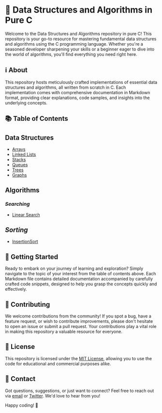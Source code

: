 # 🚀 Data Structures and Algorithms in Pure C

Welcome to the Data Structures and Algorithms repository in pure C! This repository is your go-to resource for mastering fundamental data structures and algorithms using the C programming language. Whether you're a seasoned developer sharpening your skills or a beginner eager to dive into the world of algorithms, you'll find everything you need right here.

## ℹ️ About

This repository hosts meticulously crafted implementations of essential data structures and algorithms, all written from scratch in C. Each implementation comes with comprehensive documentation in Markdown format, providing clear explanations, code samples, and insights into the underlying concepts.

## 📚 Table of Contents

## Data Structures

- [Arrays](./DS//Array.md)
- [Linked Lists](./DS//LinkedList.md)
- [Stacks](./DS//Stack.md)
- [Queues](./DS//Queue.md)
- [Trees](./DS//Tree.md)
- [Graphs](./DS//Graph.md)

## Algorithms

### *Searching*

- [Linear Search](./Algo/Searching/LinearSearch.md)

## *Sorting*

- [InsertionSort](./Algo/InsertionSort.md)

## 🚀 Getting Started

Ready to embark on your journey of learning and exploration? Simply navigate to the topic of your interest from the table of contents above. Each Markdown file contains detailed documentation accompanied by carefully crafted code snippets, designed to help you grasp the concepts quickly and effectively.

## 🤝 Contributing

We welcome contributions from the community! If you spot a bug, have a feature request, or wish to contribute improvements, please don't hesitate to open an issue or submit a pull request. Your contributions play a vital role in making this repository a valuable resource for everyone.

## 📝 License

This repository is licensed under the [MIT License](./LICENSE), allowing you to use the code for educational and commercial purposes alike.

## 📧 Contact

Got questions, suggestions, or just want to connect? Feel free to reach out via [email](mailto:nadeemahmad120808@gmail.com) or [Twitter](https://twitter.com/nadeem__dev). We'd love to hear from you!

Happy coding! 🌟
